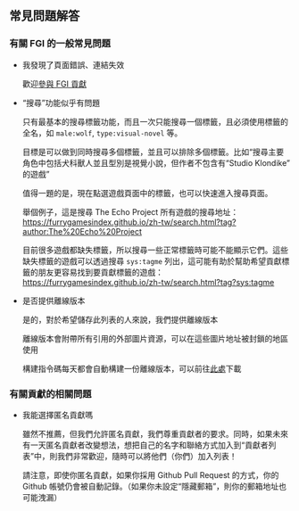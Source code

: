 ## 常見問題解答

### 有關 FGI 的一般常見問題

- 我發現了頁面錯誤、連結失效

	歡迎[參與 FGI 貢獻](https://github.com/FurryGamesIndex/games/blob/master/doc/Contribute.zh-tw.md)

- “搜尋”功能似乎有問題

	只有最基本的搜尋標籤功能，而且一次只能搜尋一個標籤，且必須使用標籤的全名，如 `male:wolf`, `type:visual-novel` 等。

	目標是可以做到同時搜尋多個標籤，並且可以排除多個標籤。比如“搜尋主要角色中包括犬科獸人並且型別是視覺小說，但作者不包含有“Studio Klondike” 的遊戲”

	值得一題的是，現在點選遊戲頁面中的標籤，也可以快速進入搜尋頁面。

	舉個例子，這是搜尋 The Echo Project 所有遊戲的搜尋地址：https://furrygamesindex.github.io/zh-tw/search.html?tag?author:The%20Echo%20Project

	目前很多遊戲都缺失標籤，所以搜尋一些正常標籤時可能不能顯示它們。這些缺失標籤的遊戲可以透過搜尋 `sys:tagme` 列出，這可能有助於幫助希望貢獻標籤的朋友更容易找到要貢獻標籤的遊戲：https://furrygamesindex.github.io/zh-tw/search.html?tag?sys:tagme

- 是否提供離線版本

	是的，對於希望儲存此列表的人來說，我們提供離線版本

	離線版本會附帶所有引用的外部圖片資源，可以在這些圖片地址被封鎖的地區使用

	構建指令碼每天都會自動構建一份離線版本，可以前往[此處](https://github.com/FurryGamesIndex/games/releases/tag/_gh_assets)下載

### 有關貢獻的相關問題

- 我能選擇匿名貢獻嗎

	雖然不推薦，但我們允許匿名貢獻，我們尊重貢獻者的要求。同時，如果未來有一天匿名貢獻者改變想法，想把自己的名字和聯絡方式加入到“貢獻者列表”中，則我們非常歡迎，隨時可以將他們（你們）加入列表！
	
	請注意，即使你匿名貢獻，如果你採用 Github Pull Request 的方式，你的 Github 帳號仍會被自動記錄。（如果你未設定“隱藏郵箱”，則你的郵箱地址也可能洩漏）


